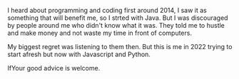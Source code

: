 I heard about programming and coding first 
around 2014, I saw it as something that will
benefit me, so I strted with Java.
But I was discouraged by people around me 
who didn't know what it was.
 They told me to hustle and make money
and not waste my time in front of computers.

My biggest regret was listening to them then.
But this is me in 2022 trying to start afresh
but now with Javascript and Python.

IfYour good advice is welcome.
